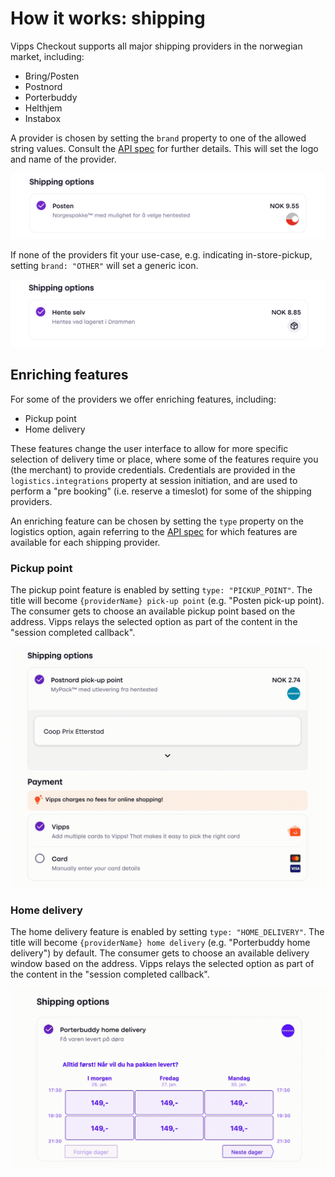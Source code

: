<!-- START_METADATA
---
title: How it works(shipping)
sidebar_position: 11
---
END_METADATA -->

# How it works: shipping
Vipps Checkout supports all major shipping providers in the norwegian market, including:
- Bring/Posten
- Postnord
- Porterbuddy
- Helthjem
- Instabox

A provider is chosen by setting the `brand` property to one of the allowed string values. Consult the [API spec](https://vippsas.github.io/vipps-developer-docs/api/checkout#tag/Session/paths/~1session/post) for further details. This will set the logo and name of the provider.

![Shipping provider logo example](resources/shipping_logo-example.png)

If none of the providers fit your use-case, e.g. indicating in-store-pickup, setting `brand: "OTHER"` will set a generic icon.

![Shipping provicer default logo](resources/shipping_logo-default.png)

## Enriching features
For some of the providers we offer enriching features, including:
- Pickup point
- Home delivery

These features change the user interface to allow for more specific selection of delivery time or place, where some of the features require you (the merchant) to provide credentials. Credentials are provided in the `logistics.integrations` property at session initiation, and are used to perform a "pre booking" (i.e. reserve a timeslot) for some of the shipping providers.

An enriching feature can be chosen by setting the `type` property on the logistics option, again referring to the [API spec](https://vippsas.github.io/vipps-developer-docs/api/checkout#tag/Session/paths/~1session/post) for which features are available for each shipping provider.

### Pickup point

The pickup point feature is enabled by setting `type: "PICKUP_POINT"`. The title will become `{providerName} pick-up point` (e.g. "Posten pick-up point). The consumer gets to choose an available pickup point based on the address. Vipps relays the selected option as part of the content in the "session completed callback".

![Pickup point animation](resources/shipping_pickup-point.gif)

### Home delivery

The home delivery feature is enabled by setting `type: "HOME_DELIVERY"`. The title will become `{providerName} home delivery` (e.g. "Porterbuddy home delivery") by default. The consumer gets to choose an available delivery window based on the address. Vipps relays the selected option as part of the content in the "session completed callback".

![Home delivery animation](resources/shipping_home-delivery.gif)
